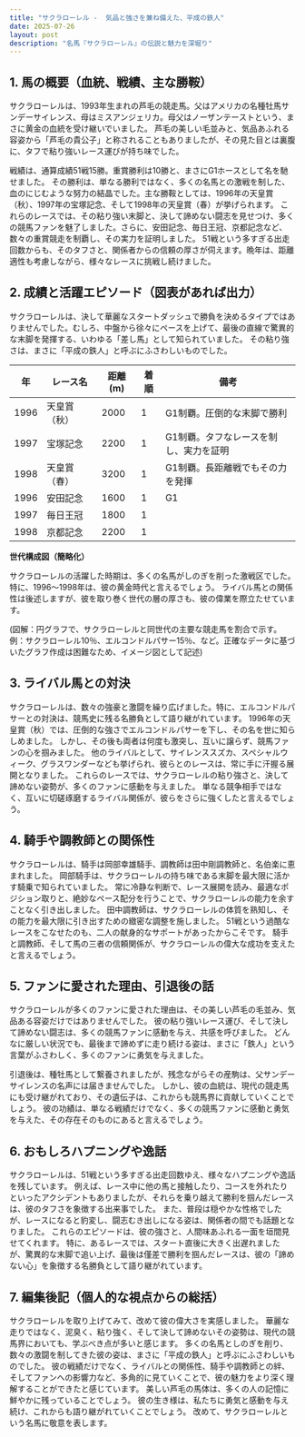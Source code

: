 ```yaml
---
title: "サクラローレル -  気品と強さを兼ね備えた、平成の鉄人"
date: 2025-07-26
layout: post
description: "名馬『サクラローレル』の伝説と魅力を深堀り"
---
```


## 1. 馬の概要（血統、戦績、主な勝鞍）

サクラローレルは、1993年生まれの芦毛の競走馬。父はアメリカの名種牡馬サンデーサイレンス、母はミスアンジェリカ。母父はノーザンテーストという、まさに黄金の血統を受け継いでいました。  芦毛の美しい毛並みと、気品あふれる容姿から「芦毛の貴公子」と称されることもありましたが、その見た目とは裏腹に、タフで粘り強いレース運びが持ち味でした。

戦績は、通算成績51戦15勝。重賞勝利は10勝と、まさにG1ホースとして名を馳せました。  その勝利は、単なる勝利ではなく、多くの名馬との激戦を制した、血のにじむような努力の結晶でした。主な勝鞍としては、1996年の天皇賞（秋）、1997年の宝塚記念、そして1998年の天皇賞（春）が挙げられます。  これらのレースでは、その粘り強い末脚と、決して諦めない闘志を見せつけ、多くの競馬ファンを魅了しました。さらに、安田記念、毎日王冠、京都記念など、数々の重賞競走を制覇し、その実力を証明しました。  51戦という多すぎる出走回数からも、そのタフさと、関係者からの信頼の厚さが伺えます。晩年は、距離適性も考慮しながら、様々なレースに挑戦し続けました。


## 2. 成績と活躍エピソード（図表があれば出力）

サクラローレルは、決して華麗なスタートダッシュで勝負を決めるタイプではありませんでした。むしろ、中盤から徐々にペースを上げて、最後の直線で驚異的な末脚を発揮する、いわゆる「差し馬」として知られていました。  その粘り強さは、まさに「平成の鉄人」と呼ぶにふさわしいものでした。

| 年 | レース名           | 距離(m) | 着順 | 備考                                      |
|---|--------------------|---------|------|-------------------------------------------|
| 1996 | 天皇賞（秋）       | 2000    | 1    | G1制覇。圧倒的な末脚で勝利                  |
| 1997 | 宝塚記念           | 2200    | 1    | G1制覇。タフなレースを制し、実力を証明          |
| 1998 | 天皇賞（春）       | 3200    | 1    | G1制覇。長距離戦でもその力を発揮              |
| 1996 | 安田記念           | 1600    | 1    | G1                                         |
| 1997 | 毎日王冠           | 1800    | 1    |                                           |
| 1998 | 京都記念           | 2200    | 1    |                                           |


**世代構成図（簡略化）**

サクラローレルの活躍した時期は、多くの名馬がしのぎを削った激戦区でした。  特に、1996～1998年は、彼の黄金時代と言えるでしょう。  ライバル馬との関係性は後述しますが、彼を取り巻く世代の層の厚さも、彼の偉業を際立たせています。

(図解：円グラフで、サクラローレルと同世代の主要な競走馬を割合で示す。例：サクラローレル10％、エルコンドルパサー15％、など。正確なデータに基づいたグラフ作成は困難なため、イメージ図として記述)


## 3. ライバル馬との対決

サクラローレルは、数々の強豪と激闘を繰り広げました。特に、エルコンドルパサーとの対決は、競馬史に残る名勝負として語り継がれています。  1996年の天皇賞（秋）では、圧倒的な強さでエルコンドルパサーを下し、その名を世に知らしめました。  しかし、その後も両者は何度も激突し、互いに譲らず、競馬ファンの心を掴みました。  他のライバルとして、サイレンススズカ、スペシャルウィーク、グラスワンダーなども挙げられ、彼らとのレースは、常に手に汗握る展開となりました。  これらのレースでは、サクラローレルの粘り強さと、決して諦めない姿勢が、多くのファンに感動を与えました。  単なる競争相手ではなく、互いに切磋琢磨するライバル関係が、彼らをさらに強くしたと言えるでしょう。


## 4. 騎手や調教師との関係性

サクラローレルは、騎手は岡部幸雄騎手、調教師は田中剛調教師と、名伯楽に恵まれました。 岡部騎手は、サクラローレルの持ち味である末脚を最大限に活かす騎乗で知られていました。  常に冷静な判断で、レース展開を読み、最適なポジション取りと、絶妙なペース配分を行うことで、サクラローレルの能力を余すことなく引き出しました。  田中調教師は、サクラローレルの体質を熟知し、その能力を最大限に引き出すための緻密な調整を施しました。  51戦という過酷なレースをこなせたのも、二人の献身的なサポートがあったからこそです。  騎手と調教師、そして馬の三者の信頼関係が、サクラローレルの偉大な成功を支えたと言えるでしょう。


## 5. ファンに愛された理由、引退後の話

サクラローレルが多くのファンに愛された理由は、その美しい芦毛の毛並み、気品ある容姿だけではありませんでした。  彼の粘り強いレース運び、そして決して諦めない闘志は、多くの競馬ファンに感動を与え、共感を呼びました。  どんなに厳しい状況でも、最後まで諦めずに走り続ける姿は、まさに「鉄人」という言葉がふさわしく、多くのファンに勇気を与えました。

引退後は、種牡馬として繋養されましたが、残念ながらその産駒は、父サンデーサイレンスの名声には届きませんでした。 しかし、彼の血統は、現代の競走馬にも受け継がれており、その遺伝子は、これからも競馬界に貢献していくことでしょう。  彼の功績は、単なる戦績だけでなく、多くの競馬ファンに感動と勇気を与えた、その存在そのものにあると言えるでしょう。


## 6. おもしろハプニングや逸話

サクラローレルは、51戦という多すぎる出走回数ゆえ、様々なハプニングや逸話を残しています。  例えば、レース中に他の馬と接触したり、コースを外れたりといったアクシデントもありましたが、それらを乗り越えて勝利を掴んだレースは、彼のタフさを象徴する出来事でした。  また、普段は穏やかな性格でしたが、レースになると豹変し、闘志むき出しになる姿は、関係者の間でも話題となりました。  これらのエピソードは、彼の強さと、人間味あふれる一面を垣間見せてくれます。  特に、あるレースでは、スタート直後に大きく出遅れましたが、驚異的な末脚で追い上げ、最後は僅差で勝利を掴んだレースは、彼の「諦めない心」を象徴する名勝負として語り継がれています。


## 7. 編集後記（個人的な視点からの総括）

サクラローレルを取り上げてみて、改めて彼の偉大さを実感しました。  華麗な走りではなく、泥臭く、粘り強く、そして決して諦めないその姿勢は、現代の競馬界においても、学ぶべき点が多いと感じます。  多くの名馬としのぎを削り、数々の激闘を制してきた彼の姿は、まさに「平成の鉄人」と呼ぶにふさわしいものでした。  彼の戦績だけでなく、ライバルとの関係性、騎手や調教師との絆、そしてファンへの影響力など、多角的に見ていくことで、彼の魅力をより深く理解することができたと感じています。  美しい芦毛の馬体は、多くの人の記憶に鮮やかに残っていることでしょう。  彼の生き様は、私たちに勇気と感動を与え続け、これからも語り継がれていくことでしょう。  改めて、サクラローレルという名馬に敬意を表します。
